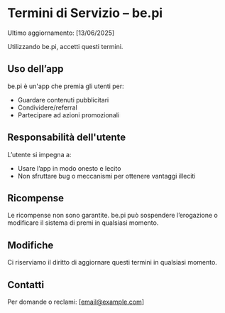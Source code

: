 # Termini di Servizio – be.pi

Ultimo aggiornamento: [13/06/2025]

Utilizzando be.pi, accetti questi termini.

## Uso dell’app
be.pi è un'app che premia gli utenti per:
- Guardare contenuti pubblicitari
- Condividere/referral
- Partecipare ad azioni promozionali

## Responsabilità dell'utente
L’utente si impegna a:
- Usare l’app in modo onesto e lecito
- Non sfruttare bug o meccanismi per ottenere vantaggi illeciti

## Ricompense
Le ricompense non sono garantite. be.pi può sospendere l’erogazione o modificare il sistema di premi in qualsiasi momento.

## Modifiche
Ci riserviamo il diritto di aggiornare questi termini in qualsiasi momento.

## Contatti
Per domande o reclami: [email@example.com]

